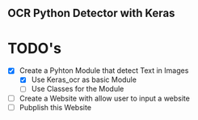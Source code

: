 ## OCR Python Detector with Keras

# TODO's

- [X] Create a Pyhton Module that detect Text in Images
  - [X] Use Keras_ocr as basic Module
  - [ ] Use Classes for the Module
- [ ] Create a Website with allow user to input a website
- [ ] Pubplish this Website
